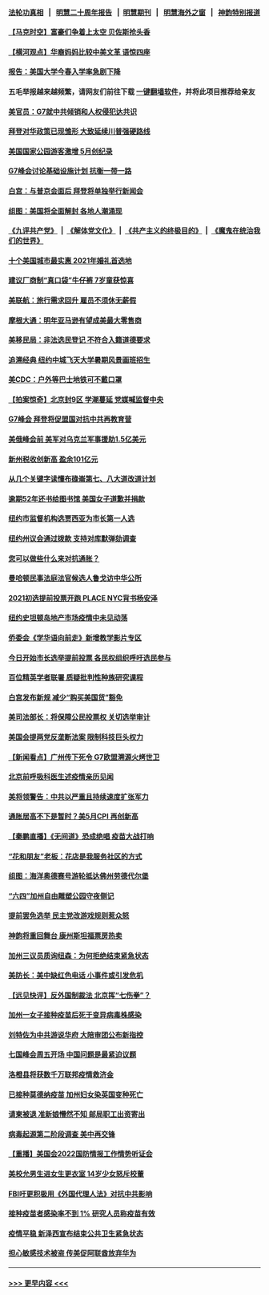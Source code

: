 #### [法轮功真相](https://github.com/gfw-breaker/truth/blob/master/README.md?t=0) &nbsp;&nbsp;|&nbsp;&nbsp; [明慧二十周年报告](https://github.com/gfw-breaker/mh-reports/blob/master/README.md?t=0) &nbsp;&nbsp;|&nbsp;&nbsp;[明慧期刊](https://github.com/gfw-breaker/mh-qikan) &nbsp;&nbsp;|&nbsp;&nbsp; [明慧海外之窗](https://github.com/gfw-breaker/mh-news/blob/master/README.md?t=0) &nbsp;&nbsp;|&nbsp;&nbsp; [神韵特别报道](https://github.com/gfw-breaker/mh-news/blob/master/shenyun.md?t=0)
#### [【马克时空】富豪们争着上太空 贝佐斯抢头香](../pages/nsc412/n13018434.md?t=06130901) 
#### [【横河观点】华裔妈妈比较中美文革 语惊四座](../pages/nsc412/n13018350.md?t=06130901) 
#### [报告：美国大学今春入学率急剧下降](../pages/nsc412/n13018308.md?t=06130901) 
#### 五毛举报越来越频繁，请网友们前往下载 [一键翻墙软件](https://github.com/gfw-breaker/ssr-accounts)，并将此项目推荐给亲友
#### [美官员：G7就中共倾销和人权侵犯达共识](../pages/nsc412/n13018231.md?t=06130901) 
#### [拜登对华政策已现雏形 大致延续川普强硬路线](../pages/nsc412/n13018252.md?t=06130901) 
#### [美国国家公园游客激增 5月创纪录](../pages/nsc412/n13018078.md?t=06130901) 
#### [G7峰会讨论基础设施计划 抗衡一带一路](../pages/nsc412/n13017810.md?t=06130901) 
#### [白宫：与普京会面后 拜登将单独举行新闻会](../pages/nsc412/n13018084.md?t=06130901) 
#### [组图：美国将全面解封 各地人潮涌现](../pages/nsc412/n13017398.md?t=06130901) 
#### [《九评共产党》](https://github.com/begood0513/9ping.md/blob/master/README.md) &nbsp;|&nbsp; [《解体党文化》](../../../../jtdwh.md/blob/master/README.md)  &nbsp;|&nbsp; [《共产主义的终极目的》](../../../../gczydzjmd.md/blob/master/README.md) &nbsp;|&nbsp; [《魔鬼在统治我们的世界》](../../../../mgztzwmdsj.md/blob/master/README.md) 
#### [十个美国城市最实惠 2021年婚礼首选地](../pages/nsc412/n13017865.md?t=06130901) 
#### [建议厂商制“真口袋”牛仔裤  7岁童获惊喜](../pages/nsc412/n13017358.md?t=06130901) 
#### [美联航：旅行需求回升 雇员不须休无薪假](../pages/nsc412/n13017676.md?t=06130901) 
#### [摩根大通：明年亚马逊有望成美最大零售商](../pages/nsc412/n13017668.md?t=06130901) 
#### [美移民局：非法选民登记 不符合入籍道德要求](../pages/nsc412/n13017057.md?t=06130901) 
#### [追溯经典 纽约中城飞天大学暑期风景画班招生](../pages/nsc412/n13016981.md?t=06130901) 
#### [美CDC：户外等巴士地铁可不戴口罩](../pages/nsc412/n13016975.md?t=06130901) 
#### [【拍案惊奇】北京封9区 学潮蔓延 党媒喊监督中央](../pages/nsc412/n13016906.md?t=06130901) 
#### [G7峰会 拜登将促盟国对抗中共再教育营](../pages/nsc412/n13017649.md?t=06130901) 
#### [美俄峰会前 美军对乌克兰军事援助1.5亿美元](../pages/nsc412/n13017229.md?t=06130901) 
#### [新州税收创新高 盈余101亿元](../pages/nsc412/n13016966.md?t=06130901) 
#### [从几个关键字读懂布碌崙第七、八大道改道计划](../pages/nsc412/n13017103.md?t=06130901) 
#### [逾期52年还书给图书馆 美国女子道歉并捐款](../pages/nsc412/n13017017.md?t=06130901) 
#### [纽约市监督机构选贾西亚为市长第一人选](../pages/nsc412/n13016969.md?t=06130901) 
#### [纽约州议会通过拨款 支持对库默弹劾调查](../pages/nsc412/n13016972.md?t=06130901) 
#### [您可以做些什么来对抗通胀？](../pages/nsc412/n13017078.md?t=06130901) 
#### [曼哈顿民事法庭法官候选人鲁戈访中华公所](../pages/nsc412/n13016978.md?t=06130901) 
#### [2021初选提前投票开跑  PLACE NYC背书杨安泽](../pages/nsc412/n13016988.md?t=06130901) 
#### [纽约史坦顿岛地产市场疫情中未见动荡](../pages/nsc412/n13017011.md?t=06130901) 
#### [侨委会《学华语向前走》新增教学影片专区](../pages/nsc412/n13017006.md?t=06130901) 
#### [今日开始市长选举提前投票 各民权组织呼吁选民参与](../pages/nsc412/n13017001.md?t=06130901) 
#### [百位精英学者联署 质疑批判性种族研究课程](../pages/nsc412/n13017041.md?t=06130901) 
#### [白宫发布新规 减少“购买美国货”豁免](../pages/nsc412/n13016650.md?t=06130901) 
#### [美司法部长：将保障公民投票权 关切选举审计](../pages/nsc412/n13016874.md?t=06130901) 
#### [美国会提两党反垄断法案 限制科技巨头权力](../pages/nsc412/n13016438.md?t=06130901) 
#### [【新闻看点】广州传下死令 G7欧盟溯源火烤世卫](../pages/nsc412/n13016240.md?t=06130901) 
#### [北京前呼吸科医生述疫情亲历见闻](../pages/nsc412/n13016782.md?t=06130901) 
#### [美将领警告：中共以严重且持续速度扩张军力](../pages/nsc412/n13016638.md?t=06130901) 
#### [通胀居高不下是暂时？美5月CPI 再创新高](../pages/nsc412/n13016754.md?t=06130901) 
#### [【秦鹏直播】《无间道》恐成绝唱 疫苗大战打响](../pages/nsc412/n13016490.md?t=06130901) 
#### [“花和朋友”老板：花店是我服务社区的方式](../pages/nsc412/n13016698.md?t=06130901) 
#### [组图：海洋奥德赛号游轮抵达佛州劳德代尔堡](../pages/nsc412/n13015310.md?t=06130901) 
#### [“六四”加州自由雕塑公园守夜侧记](../pages/nsc412/n13011622.md?t=06130901) 
#### [提前罢免选举 民主党改游戏规则惹众怒](../pages/nsc412/n13016585.md?t=06130901) 
#### [神韵将重回舞台 康州斯坦福票房热卖](../pages/nsc412/n13016034.md?t=06130901) 
#### [加州三议员质询纽森：为何拒绝结束紧急状态](../pages/nsc412/n13014153.md?t=06130901) 
#### [美防长：美中缺红色电话 小事件或引发危机](../pages/nsc412/n13016232.md?t=06130901) 
#### [【远见快评】反外国制裁法 北京挥“七伤拳”？](../pages/nsc412/n13016464.md?t=06130901) 
#### [加州一女子接种疫苗后死于变异病毒株感染](../pages/nsc412/n13016416.md?t=06130901) 
#### [刘特佐为中共游说华府 大陪审团公布新指控](../pages/nsc412/n13015936.md?t=06130901) 
#### [七国峰会周五开场 中国问题是最紧迫议题](../pages/nsc412/n13016362.md?t=06130901) 
#### [洛橙县将获数千万联邦疫情救济金](../pages/nsc412/n13016435.md?t=06130901) 
#### [已接种莫德纳疫苗 加州妇女染英国变种死亡](../pages/nsc412/n13016400.md?t=06130901) 
#### [请柬被退 准新娘懵然不知 邮局职工出资寄出](../pages/nsc412/n13015564.md?t=06130901) 
#### [病毒起源第二阶段调查 美中再交锋](../pages/nsc412/n13016274.md?t=06130901) 
#### [【重播】美国会2022国防情报工作情势听证会](../pages/nsc412/n13015992.md?t=06130901) 
#### [美校允男生进女生更衣室 14岁少女怒斥校董](../pages/nsc412/n13016030.md?t=06130901) 
#### [FBI吁更积极用《外国代理人法》对抗中共影响](../pages/nsc412/n13014395.md?t=06130901) 
#### [接种疫苗者感染率不到 1% 研究人员称疫苗有效](../pages/nsc412/n13013712.md?t=06130901) 
#### [疫情平稳 新泽西宣布结束公共卫生紧急状态](../pages/nsc412/n13013846.md?t=06130901) 
#### [担心敏感技术被盗 传美促阿联酋放弃华为](../pages/nsc412/n13016162.md?t=06130901) 

----
#### [ >>> 更早内容 <<< ](../indexes/nsc412-earlier.md)
